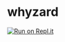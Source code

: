 # whyzard

[![Run on Repl.it](https://repl.it/badge/github/goosebumps/whyzard)](https://repl.it/github/goosebumps/whyzard)